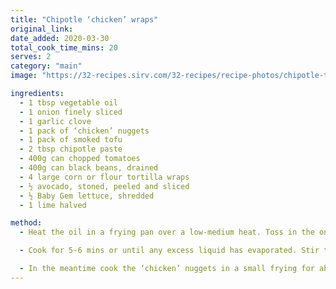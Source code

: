 ```yaml
---
title: "Chipotle ‘chicken’ wraps"
original_link:
date_added: 2020-03-30
total_cook_time_mins: 20
serves: 2
category: "main"
image: "https://32-recipes.sirv.com/32-recipes/recipe-photos/chipotle-tofu-wraps.png"

ingredients:
  - 1 tbsp vegetable oil
  - 1 onion finely sliced
  - 1 garlic clove
  - 1 pack of ‘chicken’ nuggets
  - 1 pack of smoked tofu
  - 2 tbsp chipotle paste
  - 400g can chopped tomatoes
  - 400g can black beans, drained
  - 4 large corn or flour tortilla wraps
  - ½ avocado, stoned, peeled and sliced
  - ½ Baby Gem lettuce, shredded
  - 1 lime halved

method:
  - Heat the oil in a frying pan over a low-medium heat. Toss in the onion and cook for 10 mins until softened. Crush in the garlic and stir for 1 min before adding the smoked tofu. Turn up the heat and brown the tofu n all over. Spoon over the chipotle and stir to coat for 1 min. Pour in the tomatoes and bring to the boil. Season well and reduce the heat to a gentle simmer.

  - Cook for 5-6 mins or until any excess liquid has evaporated. Stir the beans through until warmed, then remove from the heat.

  - In the meantime cook the ‘chicken’ nuggets in a small frying for about 4 minutes on each side and warm the wraps following pack instructions (8 mins in the oven, wrapped in foil). Divide the mix between the wraps, top with the avocado and shredded lettuce, and squeeze over the lime.
---
```

